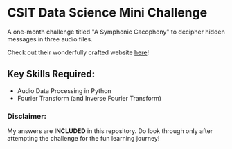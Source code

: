 # CSIT Data Science Mini Challenge
A one-month challenge titled "A Symphonic Cacophony" to decipher hidden messages in three audio files.

Check out their wonderfully crafted website [here](https://dse-mini-challenge.csit-events.sg/)! 

## Key Skills Required:
- Audio Data Processing in Python
- Fourier Transform (and Inverse Fourier Transform)

### Disclaimer: 
My answers are **INCLUDED** in this repository. Do look through only after attempting the challenge for the fun learning journey!